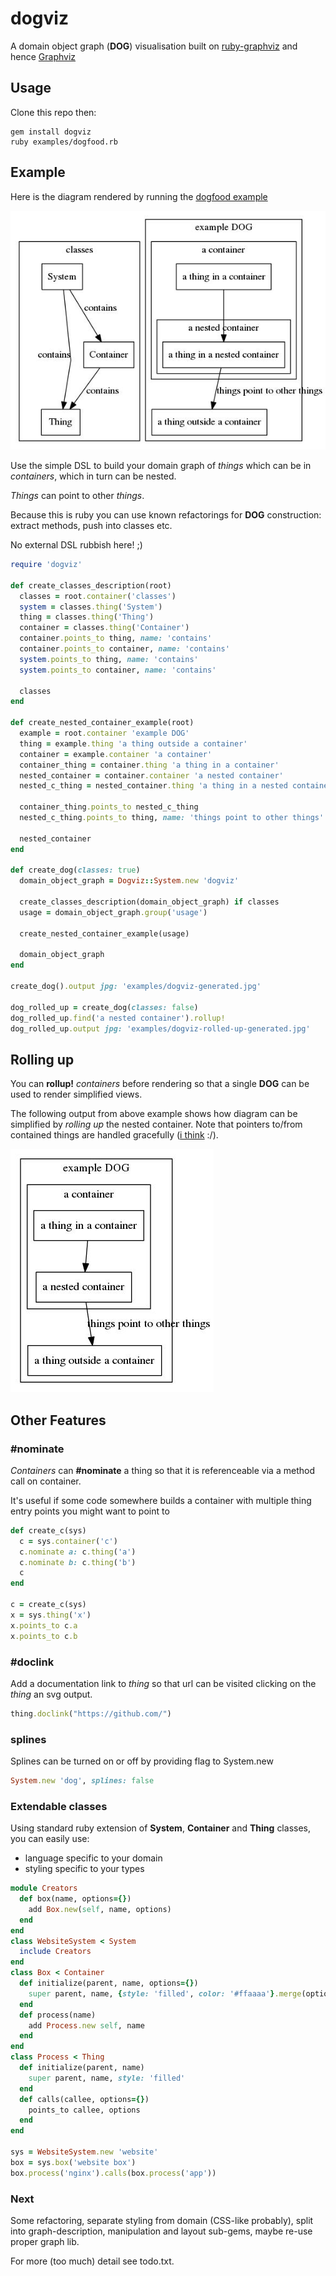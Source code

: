 # dogviz
A domain object graph (**DOG**) visualisation built on [ruby-graphviz](https://github.com/glejeune/Ruby-Graphviz) and hence [Graphviz](http://www.graphviz.org/)

## Usage

Clone this repo then:

```
gem install dogviz
ruby examples/dogfood.rb
```

## Example

Here is the diagram rendered by running the [dogfood example](examples/dogfood.rb)

![generated graph from examples/dogfood.rb](/examples/dogviz-generated.jpg "Generated diagram")

Use the simple DSL to build your domain graph of *things* which can be in *containers*, which in turn can be nested.

*Things* can point to other *things*.

Because this is ruby you can use known refactorings for **DOG** construction: extract methods, push into classes etc.

No external DSL rubbish here! ;)

```ruby
require 'dogviz'

def create_classes_description(root)
  classes = root.container('classes')
  system = classes.thing('System')
  thing = classes.thing('Thing')
  container = classes.thing('Container')
  container.points_to thing, name: 'contains'
  container.points_to container, name: 'contains'
  system.points_to thing, name: 'contains'
  system.points_to container, name: 'contains'

  classes
end

def create_nested_container_example(root)
  example = root.container 'example DOG'
  thing = example.thing 'a thing outside a container'
  container = example.container 'a container'
  container_thing = container.thing 'a thing in a container'
  nested_container = container.container 'a nested container'
  nested_c_thing = nested_container.thing 'a thing in a nested container'

  container_thing.points_to nested_c_thing
  nested_c_thing.points_to thing, name: 'things point to other things'

  nested_container
end

def create_dog(classes: true)
  domain_object_graph = Dogviz::System.new 'dogviz'

  create_classes_description(domain_object_graph) if classes
  usage = domain_object_graph.group('usage')

  create_nested_container_example(usage)

  domain_object_graph
end

create_dog().output jpg: 'examples/dogviz-generated.jpg'

dog_rolled_up = create_dog(classes: false)
dog_rolled_up.find('a nested container').rollup!
dog_rolled_up.output jpg: 'examples/dogviz-rolled-up-generated.jpg'
```

## Rolling up

You can **rollup!** *containers* before rendering so that a single **DOG** can be used to render simplified views.

The following output from above example shows how diagram can be simplified by *rolling up* the nested container.
Note that pointers to/from contained things are handled gracefully ([i think](https://github.com/damned/dogviz/blob/master/tests/test_dogviz_graphviz_rendering.rb#L97) :/).

![generated rolled up graph from examples/dogfood.rb](/examples/dogviz-rolled-up-generated.jpg "Generated rolled up diagram")

## Other Features

### #nominate
*Containers* can **#nominate** a thing so that it is referenceable via a method call on container.

It's useful if some code somewhere builds a container with multiple thing entry points you might want to point to

```ruby
def create_c(sys)
  c = sys.container('c')
  c.nominate a: c.thing('a')
  c.nominate b: c.thing('b')
  c
end

c = create_c(sys)
x = sys.thing('x')
x.points_to c.a
x.points_to c.b
```

### #doclink

Add a documentation link to *thing* so that url can be visited clicking on the *thing* an svg output.

```ruby
thing.doclink("https://github.com/")
```

### splines

Splines can be turned on or off by providing flag to System.new

```ruby
System.new 'dog', splines: false
```

### Extendable classes

Using standard ruby extension of **System**, **Container** and **Thing** classes, you can easily use:
 - language specific to your domain 
 - styling specific to your types
 
```ruby
module Creators
  def box(name, options={})
    add Box.new(self, name, options)
  end
end
class WebsiteSystem < System
  include Creators
end
class Box < Container
  def initialize(parent, name, options={})
    super parent, name, {style: 'filled', color: '#ffaaaa'}.merge(options)
  end
  def process(name)
    add Process.new self, name
  end
end
class Process < Thing
  def initialize(parent, name)
    super parent, name, style: 'filled'
  end
  def calls(callee, options={})
    points_to callee, options
  end
end

sys = WebsiteSystem.new 'website'
box = sys.box('website box')
box.process('nginx').calls(box.process('app'))
```

### Next

Some refactoring, separate styling from domain (CSS-like probably), split into graph-description, manipulation and layout sub-gems, maybe re-use proper graph lib.

For more (too much) detail see todo.txt.
